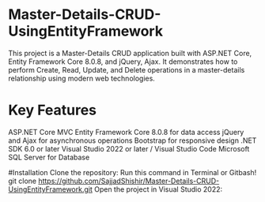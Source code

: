 # Master-Details-CRUD-UsingEntityFramework
This project is a Master-Details CRUD application built with ASP.NET Core, Entity Framework Core 8.0.8, and jQuery, Ajax. It demonstrates how to perform Create, Read, Update, and Delete operations in a master-details relationship using modern web technologies.

# Key Features
ASP.NET Core MVC
Entity Framework Core 8.0.8 for data access
jQuery and Ajax for asynchronous operations
Bootstrap for responsive design
.NET SDK 6.0 or later
Visual Studio 2022 or later / Visual Studio Code
Microsoft SQL Server for Database

#Installation
Clone the repository:
Run this command in Terminal or Gitbash! git clone https://github.com/SajjadShishir/Master-Details-CRUD-UsingEntityFramework.git
Open the project in Visual Studio 2022:

